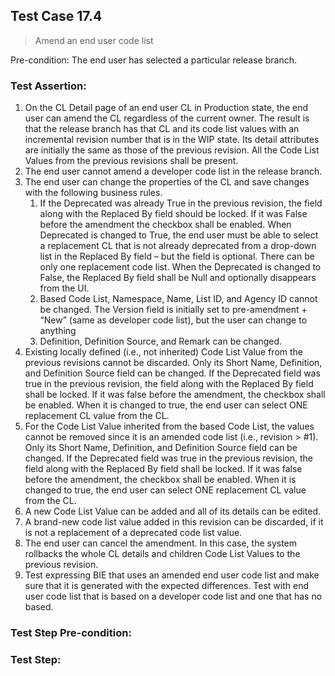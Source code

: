 ## Test Case 17.4

> Amend an end user code list

Pre-condition: The end user has selected a particular release branch.



### Test Assertion:

1. On the CL Detail page of an end user CL in Production state, the end user can amend the CL regardless of the current owner. The result is that the release branch has that CL and its code list values with an incremental revision number that is in the WIP state.  Its detail attributes are initially the same as those of the previous revision. All the Code List Values from the previous revisions shall be present.
2. The end user cannot amend a developer code list in the release branch.
3. The end user can change the properties of the CL and save changes with the following business rules.
	1. If the Deprecated was already True in the previous revision, the field along with the Replaced By field should be locked. If it was False before the amendment the checkbox shall be enabled. When Deprecated is changed to True, the end user must be able to select a replacement CL that is not already deprecated from a drop-down list in the Replaced By field – but the field is optional. There can be only one replacement code list. When the Deprecated is changed to False, the Replaced By field shall be Null and optionally disappears from the UI.
	2. Based Code List, Namespace, Name, List ID, and Agency ID cannot be changed. The Version field is initially set to pre-amendment + “New” (same as developer code list), but the user can change to anything
	3. Definition, Definition Source, and Remark can be changed.
4. Existing locally defined (i.e., not inherited) Code List Value from the previous revisions cannot be discarded. Only its Short Name, Definition, and Definition Source field can be changed. If the Deprecated field was true in the previous revision, the field along with the Replaced By field shall be locked. If it was false before the amendment, the checkbox shall be enabled. When it is changed to true, the end user can select ONE replacement CL value from the CL.
5. For the Code List Value inherited from the based Code List, the values cannot be removed since it is an amended code list (i.e., revision > #1). Only its Short Name, Definition, and Definition Source field can be changed. If the Deprecated field was true in the previous revision, the field along with the Replaced By field shall be locked. If it was false before the amendment, the checkbox shall be enabled. When it is changed to true, the end user can select ONE replacement CL value from the CL.
6. A new Code List Value can be added and all of its details can be edited.
7. A brand-new code list value added in this revision can be discarded, if it is not a replacement of a deprecated code list value.
8. The end user can cancel the amendment. In this case, the system rollbacks the whole CL details and children Code List Values to the previous revision.
9. Test expressing BIE that uses an amended end user code list and make sure that it is generated with the expected differences. Test with end user code list that is based on a developer code list and one that has no based.

### Test Step Pre-condition:



### Test Step: